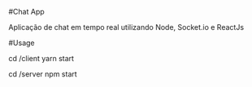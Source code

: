 #Chat App

Aplicação de chat em tempo real utilizando Node, Socket.io e ReactJs

#Usage

cd /client
yarn start

cd /server
npm start
